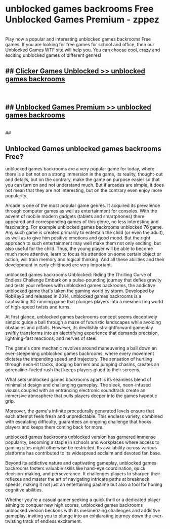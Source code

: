 # unblocked games backrooms Free Unblocked Games Premium - zppez <br>
<br>
Play now a popular and interesting unblocked games backrooms Free games. If you are looking for free games for school and office, then our Unblocked Games WTF site will help you. You can choose cool, crazy and exciting unblocked games of different genres!


## ##  [Clicker Games Unblocked >> unblocked games backrooms](http://freeplayer.one?title=unblocked_games_backrooms&ref=M1)
  <br>

##  ## [Unblocked Games Premium >> unblocked games backrooms](http://freeplayer.one?title=unblocked_games_backrooms&ref=M1)
  <br>
  ##



## Unblocked Games unblocked games backrooms Free?

unblocked games backrooms are a very popular game for today, where there is a bet not on a strong immersion in the game, its reality, thought-out and details, but on the contrary, make the game on purpose easier so that you can turn on and not understand much. But if arcades are simple, it does not mean that they are not interesting, but on the contrary even enjoy more popularity.

Arcade is one of the most popular game genres. It acquired its prevalence through computer games as well as entertainment for consoles. With the advent of mobile modern gadgets (tablets and smartphones) there appeared and corresponding games of this genre, no less interesting and fascinating. For example unblocked games backrooms unblocked 76 game. Any such game is created primarily to entertain the child (or even the adult), as well as to give him positive emotions and good mood. But the right approach to such entertainment may well make them not only exciting, but also useful for the child. Thus, the young player will be able to become much more attentive, learn to focus his attention on some certain object or action, will train memory and logical thinking. And all these abilities and their development in early childhood are very important.

unblocked games backrooms Unblocked: Riding the Thrilling Curve of Endless Challenge
Embark on a pulse-pounding journey that defies gravity and tests your reflexes with unblocked games backrooms, the addictive unblocked game that's taken the gaming world by storm. Developed by RobKayS and released in 2014, unblocked games backrooms is a captivating 3D running game that plunges players into a mesmerizing world of high-speed twists and turns.

At first glance, unblocked games backrooms concept seems deceptively simple: guide a ball through a maze of futuristic landscapes while avoiding obstacles and pitfalls. However, its devilishly straightforward gameplay swiftly transforms into an electrifying experience that demands precision, lightning-fast reactions, and nerves of steel.

The game's core mechanic revolves around maneuvering a ball down an ever-steepening unblocked games backrooms, where every movement dictates the impending speed and trajectory. The sensation of hurtling through neon-lit tracks, dodging barriers and jumping chasms, creates an adrenaline-fueled rush that keeps players glued to their screens.

What sets unblocked games backrooms apart is its seamless blend of minimalist design and challenging gameplay. The sleek, neon-infused visuals coupled with an entrancing electronic soundtrack create an immersive atmosphere that pulls players deeper into the games hypnotic grip.

Moreover, the game's infinite procedurally generated levels ensure that each attempt feels fresh and unpredictable. This endless variety, combined with escalating difficulty, guarantees an ongoing challenge that hooks players and keeps them coming back for more.

unblocked games backrooms unblocked version has garnered immense popularity, becoming a staple in schools and workplaces where access to gaming sites might otherwise be restricted. Its availability across various platforms has contributed to its widespread acclaim and devoted fan base.

Beyond its addictive nature and captivating gameplay, unblocked games backrooms fosters valuable skills like hand-eye coordination, quick decision-making, and perseverance. It challenges players to sharpen their reflexes and master the art of navigating intricate paths at breakneck speeds, making it not just an entertaining pastime but also a tool for honing cognitive abilities.

Whether you're a casual gamer seeking a quick thrill or a dedicated player aiming to conquer new high scores, unblocked games backrooms unblocked version beckons with its mesmerizing challenges and addictive gameplay, inviting you to plunge into an exhilarating journey down the ever-twisting track of endless excitement.